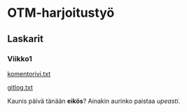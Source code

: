 # OTM-harjoitustyö 
## Laskarit 
### Viikko1 
[komentorivi.txt](https://github.com/ellimansikka/otm-harjoitustyo/blob/master/laskarit/viikko1/komentorivi.txt)

[gitlog.txt](https://github.com/ellimansikka/otm-harjoitustyo/blob/master/laskarit/viikko1/gitlog.txt)

Kaunis päivä tänään **eikös**? Ainakin aurinko paistaa *upeasti*.
